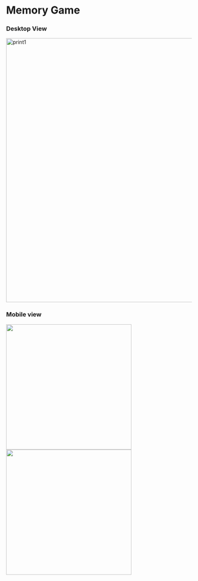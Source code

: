 <h1>Memory Game </h1>

<h3>Desktop View</h3>
<img width="717" alt="print1" src="https://user-images.githubusercontent.com/95437147/162332164-501fb4b7-2a7c-4829-8899-382f912b005e.png">

<h3>Mobile view </h3>
<img width='340' src='https://user-images.githubusercontent.com/95437147/162332702-5a002c1a-bf4a-4d59-9472-dcc311041102.png'/>

<img width='340' src='https://user-images.githubusercontent.com/95437147/162332459-15cb2e6c-466b-43fd-a691-1f084fed7565.png'/>

